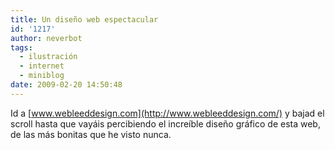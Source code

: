 ```yaml
---
title: Un diseño web espectacular
id: '1217'
author: neverbot
tags:
  - ilustración
  - internet
  - miniblog
date: 2009-02-20 14:50:48
---
```


Id a [www.webleeddesign.com](http://www.webleeddesign.com/) y bajad el scroll hasta que vayáis percibiendo el increíble diseño gráfico de esta web, de las más bonitas que he visto nunca.
